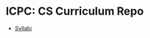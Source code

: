 # ICPC: CS Curriculum Repo

- [Syllabi](https://docs.google.com/spreadsheets/d/1UMrXMNJoGIexX5oHxIoIw51Kvil5qL4h0vzN7w13_68/)
